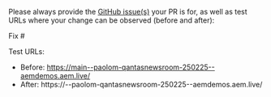Please always provide the [GitHub issue(s)](../issues) your PR is for, as well as test URLs where your change can be observed (before and after):

Fix #<gh-issue-id>

Test URLs:
- Before: https://main--paolom-qantasnewsroom-250225--aemdemos.aem.live/
- After: https://<branch>--paolom-qantasnewsroom-250225--aemdemos.aem.live/
